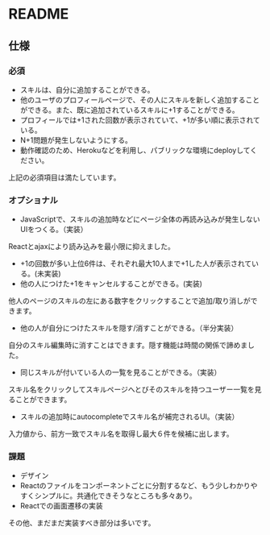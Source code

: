 # README

## 仕様
### 必須
- スキルは、自分に追加することができる。
- 他のユーザのプロフィールページで、その人にスキルを新しく追加することができる。また、既に追加されているスキルに+1することができる。
- プロフィールでは+1された回数が表示されていて、+1が多い順に表示されている。
- N+1問題が発生しないようにする。
- 動作確認のため、Herokuなどを利用し、パブリックな環境にdeployしてください。

上記の必須項目は満たしています。
### オプショナル
- JavaScriptで、スキルの追加時などにページ全体の再読み込みが発生しないUIをつくる。（実装）

Reactとajaxにより読み込みを最小限に抑えました。
- +1の回数が多い上位6件は、それぞれ最大10人まで+1した人が表示されている。(未実装)
- 他の人につけた+1をキャンセルすることができる。(実装)

他人のページのスキルの左にある数字をクリックすることで追加/取り消しができます。
- 他の人が自分につけたスキルを隠す/消すことができる。（半分実装）

自分のスキル編集時に消すことはできます。隠す機能は時間の関係で諦めました。
- 同じスキルが付いている人の一覧を見ることができる。（実装）

スキル名をクリックしてスキルページへとびそのスキルを持つユーザー一覧を見ることができます。
- スキルの追加時にautocompleteでスキル名が補完されるUI。（実装）

入力値から、前方一致でスキル名を取得し最大６件を候補に出します。

### 課題
- デザイン
- Reactのファイルをコンポーネントごとに分割するなど、もう少しわかりやすくシンプルに。共通化できそうなところも多々あり。
- Reactでの画面遷移の実装

その他、まだまだ実装すべき部分は多いです。

